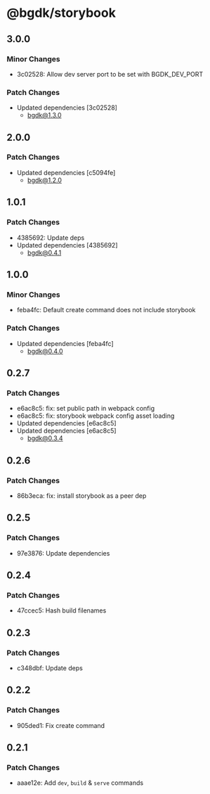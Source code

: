 # @bgdk/storybook

## 3.0.0

### Minor Changes

- 3c02528: Allow dev server port to be set with BGDK_DEV_PORT

### Patch Changes

- Updated dependencies [3c02528]
  - bgdk@1.3.0

## 2.0.0

### Patch Changes

- Updated dependencies [c5094fe]
  - bgdk@1.2.0

## 1.0.1

### Patch Changes

- 4385692: Update deps
- Updated dependencies [4385692]
  - bgdk@0.4.1

## 1.0.0

### Minor Changes

- feba4fc: Default create command does not include storybook

### Patch Changes

- Updated dependencies [feba4fc]
  - bgdk@0.4.0

## 0.2.7

### Patch Changes

- e6ac8c5: fix: set public path in webpack config
- e6ac8c5: fix: storybook webpack config asset loading
- Updated dependencies [e6ac8c5]
- Updated dependencies [e6ac8c5]
  - bgdk@0.3.4

## 0.2.6

### Patch Changes

- 86b3eca: fix: install storybook as a peer dep

## 0.2.5

### Patch Changes

- 97e3876: Update dependencies

## 0.2.4

### Patch Changes

- 47ccec5: Hash build filenames

## 0.2.3

### Patch Changes

- c348dbf: Update deps

## 0.2.2

### Patch Changes

- 905ded1: Fix create command

## 0.2.1

### Patch Changes

- aaae12e: Add `dev`, `build` & `serve` commands
